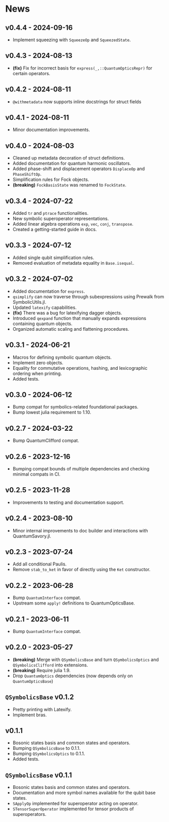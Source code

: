 # News

## v0.4.4 - 2024-09-16

- Implement squeezing with `SqueezeOp` and `SqueezedState`.

## v0.4.3 - 2024-08-13

- **(fix)** Fix for incorrect basis for `express(_,::QuantumOpticsRepr)` for certain operators.

## v0.4.2 - 2024-08-11

- `@withmetadata` now supports inline docstrings for struct fields

## v0.4.1 - 2024-08-11

- Minor documentation improvements.

## v0.4.0 - 2024-08-03

- Cleaned up metadata decoration of struct definitions.
- Added documentation for quantum harmonic oscillators.
- Added phase-shift and displacement operators `DisplaceOp` and `PhaseShiftOp`.
- Simplification rules for Fock objects.
- **(breaking)** `FockBasisState` was renamed to `FockState`.
  
## v0.3.4 - 2024-07-22

- Added `tr` and `ptrace` functionalities.
- New symbolic superoperator representations.
- Added linear algebra operations `exp`, `vec`, `conj`, `transpose`.
- Created a getting-started guide in docs.
  
## v0.3.3 - 2024-07-12

- Added single qubit simplification rules.
- Removed evaluation of metadata equality in `Base.isequal`.

## v0.3.2 - 2024-07-02

- Added documentation for `express`.
- `qsimplify` can now traverse through subexpressions using Prewalk from SymbolicUtils.jl.
- Updated `latexify` capabilities.
- **(fix)** There was a bug for latexifying dagger objects.
- Introduced `qexpand` function that manually expands expressions containing quantum objects.
- Organized automatic scaling and flattening procedures.

## v0.3.1 - 2024-06-21

- Macros for defining symbolic quantum objects.
- Implement zero objects.
- Equality for commutative operations, hashing, and lexicographic ordering when printing.
- Added tests.
  
## v0.3.0 - 2024-06-12

- Bump compat for symbolics-related foundational packages.
- Bump lowest julia requirement to 1.10.

## v0.2.7 - 2024-03-22

- Bump QuantumClifford compat.

## v0.2.6 - 2023-12-16

- Bumping compat bounds of multiple dependencies and checking minimal compats in CI.

## v0.2.5 - 2023-11-28

- Improvements to testing and documentation support.

## v0.2.4 - 2023-08-10

- Minor internal improvements to doc builder and interactions with QuantumSavory.jl.

## v0.2.3 - 2023-07-24

- Add all conditional Paulis.
- Remove `stab_to_ket` in favor of directly using the `Ket` constructor.

## v0.2.2 - 2023-06-28 

- Bump `QuantumInterface` compat.
- Upstream some `apply!` definitions to QuantumOpticsBase.

## v0.2.1 - 2023-06-11 

- Bump `QuantumInterface` compat.

## v0.2.0 - 2023-05-27

- **(breaking)** Merge with `QSymbolicsBase` and turn `QSymbolicsOptics` and `QSymbolicsClifford` into extensions.
- **(breaking)** Require julia 1.9.
- Drop `QuantumOptics` dependencies (now depends only on `QuantumOpticsBase`)

## `QSymbolicsBase` v0.1.2

- Pretty printing with Latexify.
- Implement bras.

## v0.1.1

- Bosonic states basis and common states and operators.
- Bumping `QSymbolicsBase` to 0.1.1.
- Bumping `QSymbolicsOptics` to 0.1.1.
- Added tests.

## `QSymbolicsBase` v0.1.1

- Bosonic states basis and common states and operators.
- Documentation and more symbol names available for the qubit base states.
- `SApplyOp` implemented for superoperator acting on operator.
- `STensorSuperOperator` implemented for tensor products of superoperators.
